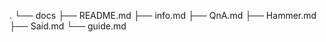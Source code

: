 .
└── docs
    ├── README.md
    ├── info.md
    ├── QnA.md
    ├── Hammer.md
    ├── Said.md
    └── guide.md
